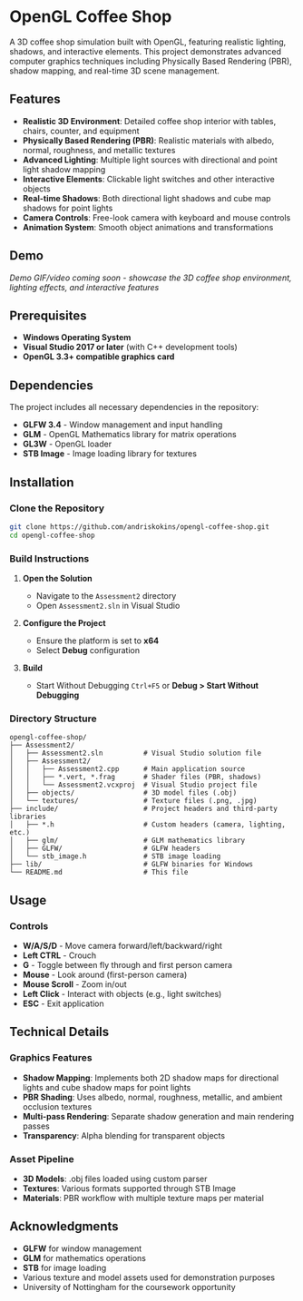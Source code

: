 # OpenGL Coffee Shop

A 3D coffee shop simulation built with OpenGL, featuring realistic lighting, shadows, and interactive elements. This project demonstrates advanced computer graphics techniques including Physically Based Rendering (PBR), shadow mapping, and real-time 3D scene management.

## Features

- **Realistic 3D Environment**: Detailed coffee shop interior with tables, chairs, counter, and equipment
- **Physically Based Rendering (PBR)**: Realistic materials with albedo, normal, roughness, and metallic textures
- **Advanced Lighting**: Multiple light sources with directional and point light shadow mapping
- **Interactive Elements**: Clickable light switches and other interactive objects
- **Real-time Shadows**: Both directional light shadows and cube map shadows for point lights
- **Camera Controls**: Free-look camera with keyboard and mouse controls
- **Animation System**: Smooth object animations and transformations

## Demo

<!-- TODO: Add demo GIF or video here -->
*Demo GIF/video coming soon - showcase the 3D coffee shop environment, lighting effects, and interactive features*

## Prerequisites

- **Windows Operating System**
- **Visual Studio 2017 or later** (with C++ development tools)
- **OpenGL 3.3+ compatible graphics card**

## Dependencies

The project includes all necessary dependencies in the repository:

- **GLFW 3.4** - Window management and input handling
- **GLM** - OpenGL Mathematics library for matrix operations
- **GL3W** - OpenGL loader
- **STB Image** - Image loading library for textures

## Installation

### Clone the Repository

```bash
git clone https://github.com/andriskokins/opengl-coffee-shop.git
cd opengl-coffee-shop
```

### Build Instructions

1. **Open the Solution**
   - Navigate to the `Assessment2` directory
   - Open `Assessment2.sln` in Visual Studio

2. **Configure the Project**
   - Ensure the platform is set to **x64**
   - Select **Debug** configuration

3. **Build**
   - Start Without Debugging `Ctrl+F5` or **Debug > Start Without Debugging**

### Directory Structure

```
opengl-coffee-shop/
├── Assessment2/
│   ├── Assessment2.sln          # Visual Studio solution file
│   ├── Assessment2/
│   │   ├── Assessment2.cpp      # Main application source
│   │   ├── *.vert, *.frag       # Shader files (PBR, shadows)
│   │   └── Assessment2.vcxproj  # Visual Studio project file
│   ├── objects/                 # 3D model files (.obj)
│   └── textures/                # Texture files (.png, .jpg)
├── include/                     # Project headers and third-party libraries
│   ├── *.h                      # Custom headers (camera, lighting, etc.)
│   ├── glm/                     # GLM mathematics library
│   ├── GLFW/                    # GLFW headers
│   └── stb_image.h              # STB image loading
├── lib/                         # GLFW binaries for Windows
└── README.md                    # This file
```

## Usage

### Controls

- **W/A/S/D** - Move camera forward/left/backward/right
- **Left CTRL** - Crouch
- **G** - Toggle between fly through and first person camera
- **Mouse** - Look around (first-person camera)
- **Mouse Scroll** - Zoom in/out
- **Left Click** - Interact with objects (e.g., light switches)
- **ESC** - Exit application

## Technical Details

### Graphics Features

- **Shadow Mapping**: Implements both 2D shadow maps for directional lights and cube shadow maps for point lights
- **PBR Shading**: Uses albedo, normal, roughness, metallic, and ambient occlusion textures
- **Multi-pass Rendering**: Separate shadow generation and main rendering passes
- **Transparency**: Alpha blending for transparent objects

### Asset Pipeline

- **3D Models**: .obj files loaded using custom parser
- **Textures**: Various formats supported through STB Image
- **Materials**: PBR workflow with multiple texture maps per material

## Acknowledgments
      
- **GLFW** for window management
- **GLM** for mathematics operations
- **STB** for image loading
- Various texture and model assets used for demonstration purposes
- University of Nottingham for the coursework opportunity
